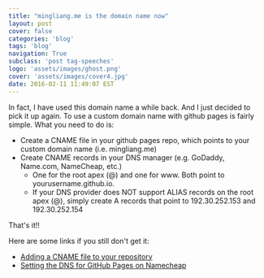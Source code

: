```yaml
---
title: "mingliang.me is the domain name now"
layout: post
cover: false
categories: 'blog'
tags: 'blog'
navigation: True
subclass: 'post tag-speeches'
logo: 'assets/images/ghost.png'
cover: 'assets/images/cover4.jpg'
date: 2016-02-11 11:49:07 EST
---
```


In fact, I have used this domain name a while back. And I just decided to pick it up again. To use a custom domain name with github pages is fairly simple. What you need to do is:

- Create a CNAME file in your github pages repo, which points to your custom domain name (i.e. mingliang.me)
- Create CNAME records in your DNS manager (e.g. GoDaddy, Name.com, NameCheap, etc.) 
  - One for the root apex (@) and one for www. Both point to yourusername.github.io. 
  - If your DNS provider does NOT support ALIAS records on the root apex (@), simply create A records that point to 192.30.252.153 and 192.30.252.154

That's it!!

Here are some links if you still don't get it:

- [Adding a CNAME file to your repository](https://help.github.com/articles/adding-a-cname-file-to-your-repository/)
- [Setting the DNS for GitHub Pages on Namecheap](http://www.hongkiat.com/blog/github-with-custom-domain/)
